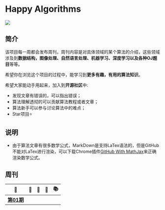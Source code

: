 # Happy Algorithms 
![](https://pbs.twimg.com/media/C9Yn_oaUQAAz-Ph.jpg)

## 简介
该项目每一周都会发布周刊，周刊内容是对具体领域的某个算法的介绍，这些领域涉及到**数据结构，图像处理、自然语言处理、机器学习、深度学习以及各种OJ题目**等等。

希望你在浏览这个项目的过程中，能学习到**更多有趣，有用的算法知识**。

希望大家能动手用起来，加入到**开源社区**中:

- 发现文章有错误的，可以指出错误；
- 算法理解透彻的可以贡献算法教程或者文章；
- 算法新手可以参与讨论算法中的难点；
- Star项目:star:


## 说明

- 由于算法文章有很多数学公式，MarkDown是支持LaTex语法的，但是GitHub不能对LaTex进行渲染，可以下载Chrome插件[GitHub With MathJax](https://chrome.google.com/webstore/detail/github-with-mathjax/ioemnmodlmafdkllaclgeombjnmnbima)来正确渲染数学公式。

## 周刊

|                    📕                    |  📗  |  📘  |  📙  |  📚  |
| :--------------------------------------: | :--: | :--: | :--: | :--: |
| [**第01期**](https://github.com/neuclil/happy-algorithms/tree/master/%E7%AC%AC01%E6%9C%9F) |      |      |      |      |

